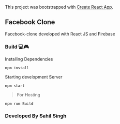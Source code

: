 This project was bootstrapped with [Create React App](https://github.com/facebook/create-react-app).

## Facebook Clone
Facebook-clone developed with React JS and Firebase



### Build 💻🎮
Installing Dependencies
```
npm install
```
Starting development Server
```
npm start
```

> For Hosting

```
npm run Build
```

### Developed By Sahil Singh
